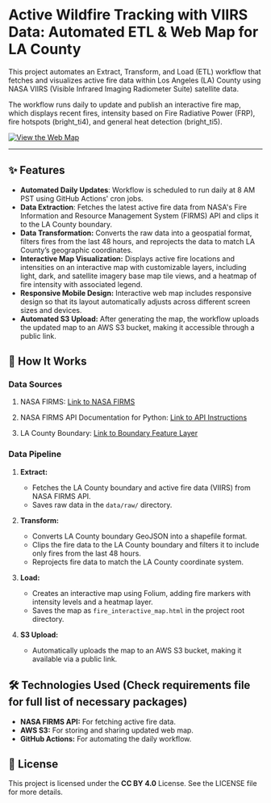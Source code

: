 # Active Wildfire Tracking with VIIRS Data: Automated ETL & Web Map for LA County

This project automates an Extract, Transform, and Load (ETL) workflow that fetches and visualizes active fire data within Los Angeles (LA) County using NASA VIIRS (Visible Infrared Imaging Radiometer Suite) satellite data. 

The workflow runs daily to update and publish an interactive fire map, which displays recent fires, intensity based on Fire Radiative Power (FRP), fire hotspots (bright_ti4), and general heat detection (bright_ti5).

[![View the Web Map](https://img.shields.io/badge/View-Web_Map-blue?style=for-the-badge)](https://viirs-active-fire-map.s3.amazonaws.com/fire_interactive_map.html)

---

## ✨ Features
- **Automated Daily Updates**: Workflow is scheduled to run daily at 8 AM PST using GitHub Actions' cron jobs.
- **Data Extraction**: Fetches the latest active fire data from NASA's Fire Information and Resource Management System (FIRMS) API and clips it to the LA County boundary.
- **Data Transformation:** Converts the raw data into a geospatial format, filters fires from the last 48 hours, and reprojects the data to match LA County’s geographic coordinates.
- **Interactive Map Visualization:** Displays active fire locations and intensities on an interactive map with customizable layers, including light, dark, and satellite imagery base map tile views, and a heatmap of fire intensity with associated legend.
- **Responsive Mobile Design:** Interactive web map includes responsive design so that its layout automatically adjusts across different screen sizes and devices.
- **Automated S3 Upload:** After generating the map, the workflow uploads the updated map to an AWS S3 bucket, making it accessible through a public link.

## 🚀 How It Works

### Data Sources

1. NASA FIRMS:
[Link to NASA FIRMS](https://firms.modaps.eosdis.nasa.gov/map)

2. NASA FIRMS API Documentation for Python:
[Link to API Instructions](https://firms.modaps.eosdis.nasa.gov/content/academy/data_api/firms_api_use.html)

3. LA County Boundary:
[Link to Boundary Feature Layer](https://geohub.lacity.org/datasets/lahub::county-boundary/about)

### Data Pipeline
1. **Extract:**
   - Fetches the LA County boundary and active fire data (VIIRS) from NASA FIRMS API.
   - Saves raw data in the `data/raw/` directory.

2. **Transform:**
   - Converts LA County boundary GeoJSON into a shapefile format.
   - Clips the fire data to the LA County boundary and filters it to include only fires from the last 48 hours.
   - Reprojects fire data to match the LA County coordinate system.

3. **Load:**
   - Creates an interactive map using Folium, adding fire markers with intensity levels and a heatmap layer.
   - Saves the map as `fire_interactive_map.html` in the project root directory.

4. **S3 Upload:**
   - Automatically uploads the map to an AWS S3 bucket, making it available via a public link.

## 🛠 Technologies Used (Check requirements file for full list of necessary packages)
- **NASA FIRMS API:** For fetching active fire data.
- **AWS S3:** For storing and sharing updated web map.
- **GitHub Actions:** For automating the daily workflow.

## 📜 License
This project is licensed under the **CC BY 4.0** License. See the LICENSE file for more details.
